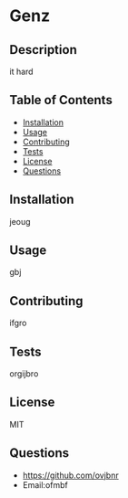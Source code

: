 # Genz

## Description
it hard

## Table of Contents
- [Installation](#installation)
- [Usage](#usage)
- [Contributing](#contributing)
- [Tests](#tests)
- [License](#license)
- [Questions](#questions)

## Installation
jeoug

## Usage
gbj

## Contributing
ifgro

## Tests
orgijbro

## License
MIT

## Questions
-   https://github.com/ovjbnr
-   Email:ofmbf